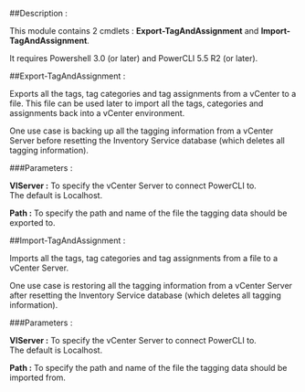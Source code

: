 ##Description :

This module contains 2 cmdlets : **Export-TagAndAssignment** and **Import-TagAndAssignment**. 

It requires Powershell 3.0 (or later) and PowerCLI 5.5 R2 (or later).

##Export-TagAndAssignment :

Exports all the tags, tag categories and tag assignments from a vCenter to a file.
This file can be used later to import all the tags, categories and assignments back into a vCenter environment.

One use case is backing up all the tagging information from a vCenter Server before resetting the Inventory Service database (which deletes all tagging information).

###Parameters :

**VIServer :** To specify the vCenter Server to connect PowerCLI to.  
The default is Localhost.

**Path :** To specify the path and name of the file the tagging data should be exported to.


##Import-TagAndAssignment :

Imports all the tags, tag categories and tag assignments from a file to a vCenter Server.

One use case is restoring all the tagging information from a vCenter Server after resetting the Inventory Service database (which deletes all tagging information).

###Parameters :

**VIServer :** To specify the vCenter Server to connect PowerCLI to.  
The default is Localhost.

**Path :** To specify the path and name of the file the tagging data should be imported from.